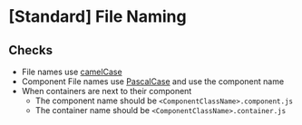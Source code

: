 # \[Standard\] File Naming

## Checks

* File names use [camelCase](https://en.wikipedia.org/wiki/Camel_case)
* Component File names use [PascalCase](https://en.wikipedia.org/wiki/PascalCase) and use the component name
* When containers are next to their component
  * The component name should be `<ComponentClassName>.component.js`
  * The container name should be `<ComponentClassName>.container.js`

